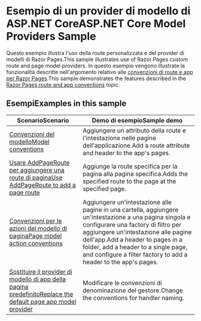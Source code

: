 # <a name="aspnet-core-model-providers-sample"></a><span data-ttu-id="dfd3f-101">Esempio di un provider di modello di ASP.NET Core</span><span class="sxs-lookup"><span data-stu-id="dfd3f-101">ASP.NET Core Model Providers Sample</span></span>

<span data-ttu-id="dfd3f-102">Questo esempio illustra l'uso della route personalizzata e del provider di modelli di Razor Pages.</span><span class="sxs-lookup"><span data-stu-id="dfd3f-102">This sample illustrates use of Razor Pages custom route and page model providers.</span></span> <span data-ttu-id="dfd3f-103">In questo esempio vengono illustrate le funzionalità descritte nell'argomento relativo alle [convenzioni di route e app per Razor Pages](https://docs.microsoft.com/aspnet/core/mvc/razor-pages/razor-pages-convention-features).</span><span class="sxs-lookup"><span data-stu-id="dfd3f-103">This sample demonstrates the features described in the [Razor Pages route and app conventions](https://docs.microsoft.com/aspnet/core/mvc/razor-pages/razor-pages-convention-features) topic.</span></span>

## <a name="examples-in-this-sample"></a><span data-ttu-id="dfd3f-104">Esempi</span><span class="sxs-lookup"><span data-stu-id="dfd3f-104">Examples in this sample</span></span>

| <span data-ttu-id="dfd3f-105">Scenario</span><span class="sxs-lookup"><span data-stu-id="dfd3f-105">Scenario</span></span> | <span data-ttu-id="dfd3f-106">Demo di esempio</span><span class="sxs-lookup"><span data-stu-id="dfd3f-106">Sample demo</span></span> |
| -------- | ----------- |
| [<span data-ttu-id="dfd3f-107">Convenzioni del modello</span><span class="sxs-lookup"><span data-stu-id="dfd3f-107">Model conventions</span></span>](https://docs.microsoft.com/aspnet/core/mvc/razor-pages/razor-pages-convention-features#model-conventions) | <span data-ttu-id="dfd3f-108">Aggiungere un attributo della route e l'intestazione nelle pagine dell'applicazione.</span><span class="sxs-lookup"><span data-stu-id="dfd3f-108">Add a route attribute and header to the app's pages.</span></span> |
| [<span data-ttu-id="dfd3f-109">Usare AddPageRoute per aggiungere una route di pagina</span><span class="sxs-lookup"><span data-stu-id="dfd3f-109">Use AddPageRoute to add a page route</span></span>](https://docs.microsoft.com/aspnet/core/mvc/razor-pages/razor-pages-convention-features#configure-a-page-route) | <span data-ttu-id="dfd3f-110">Aggiunge la route specifica per la pagina alla pagina specifica.</span><span class="sxs-lookup"><span data-stu-id="dfd3f-110">Adds the specified route to the page at the specified page.</span></span> |
| [<span data-ttu-id="dfd3f-111">Convenzioni per le azioni del modello di pagina</span><span class="sxs-lookup"><span data-stu-id="dfd3f-111">Page model action conventions</span></span>](https://docs.microsoft.com/aspnet/core/mvc/razor-pages/razor-pages-convention-features#page-model-action-conventions) | <span data-ttu-id="dfd3f-112">Aggiungere un'intestazione alle pagine in una cartella, aggiungere un'intestazione a una pagina singola e configurare una factory di filtro per aggiungere un'intestazione alle pagine dell'app.</span><span class="sxs-lookup"><span data-stu-id="dfd3f-112">Add a header to pages in a folder, add a header to a single page, and configure a filter factory to add a header to the app's pages.</span></span> |
| [<span data-ttu-id="dfd3f-113">Sostituire il provider di modello di app della pagina predefinito</span><span class="sxs-lookup"><span data-stu-id="dfd3f-113">Replace the default page app model provider</span></span>](https://docs.microsoft.com/aspnet/core/mvc/razor-pages/razor-pages-convention-features#replace-the-default-page-app-model-provider) | <span data-ttu-id="dfd3f-114">Modificare le convenzioni di denominazione del gestore.</span><span class="sxs-lookup"><span data-stu-id="dfd3f-114">Change the conventions for handler naming.</span></span> |
